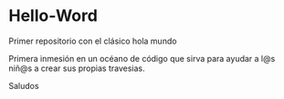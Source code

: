 # Hello-Word
Primer repositorio con el clásico hola mundo

Primera inmesión en un océano de código 
que sirva para ayudar a l@s niñ@s a crear sus propias travesias.

Saludos
